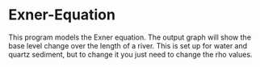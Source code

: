 # Exner-Equation
This program models the Exner equation. The output graph will show the base level change over the length of a river.
This is set up for water and quartz sediment, but to change it you just need to change the rho values. 
